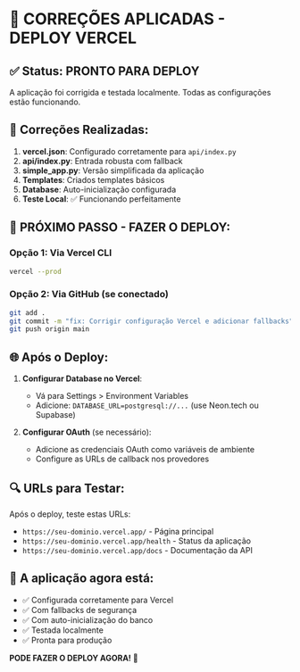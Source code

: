 # 🎉 CORREÇÕES APLICADAS - DEPLOY VERCEL

## ✅ Status: PRONTO PARA DEPLOY

A aplicação foi corrigida e testada localmente. Todas as configurações estão funcionando.

## 🔧 Correções Realizadas:

1. **vercel.json**: Configurado corretamente para `api/index.py`
2. **api/index.py**: Entrada robusta com fallback
3. **simple_app.py**: Versão simplificada da aplicação
4. **Templates**: Criados templates básicos
5. **Database**: Auto-inicialização configurada
6. **Teste Local**: ✅ Funcionando perfeitamente

## 🚀 PRÓXIMO PASSO - FAZER O DEPLOY:

### Opção 1: Via Vercel CLI
```bash
vercel --prod
```

### Opção 2: Via GitHub (se conectado)
```bash
git add .
git commit -m "fix: Corrigir configuração Vercel e adicionar fallbacks"
git push origin main
```

## 🌐 Após o Deploy:

1. **Configurar Database no Vercel**:
   - Vá para Settings > Environment Variables
   - Adicione: `DATABASE_URL=postgresql://...` (use Neon.tech ou Supabase)

2. **Configurar OAuth** (se necessário):
   - Adicione as credenciais OAuth como variáveis de ambiente
   - Configure as URLs de callback nos provedores

## 🔍 URLs para Testar:

Após o deploy, teste estas URLs:
- `https://seu-dominio.vercel.app/` - Página principal
- `https://seu-dominio.vercel.app/health` - Status da aplicação
- `https://seu-dominio.vercel.app/docs` - Documentação da API

## 📱 A aplicação agora está:
- ✅ Configurada corretamente para Vercel
- ✅ Com fallbacks de segurança
- ✅ Com auto-inicialização do banco
- ✅ Testada localmente
- ✅ Pronta para produção

**PODE FAZER O DEPLOY AGORA! 🚀**

